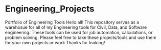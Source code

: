# Engineering_Projects
Portfolio of Engineering Tools
Hello all! 
This repository serves as a warehosue for all of my Engineering tools for Civil, Data, and Software engineering.
These tools can be used for job automation, calculations, or problem solving.
Please feel free to take these projects/tools and use them for your own projects or work
Thanks for looking!
